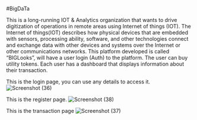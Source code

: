 


#BigDaTa

This is a long-running IOT & Analytics organization that wants to drive digitization of operations in remote areas using Internet of things (IOT).
The Internet of things(IOT) describes how physical devices that are embedded with sensors,
processing ability, software, and other technologies connect and exchange data with other devices and systems over the Internet or other communications networks.
This platform developed is called “BIGLooks”, will have a user login (Auth) to the platform. 
The user can buy utility tokens. Each user has a dashboard that displays information about their transaction.

This is the login page, you can use any details to access it.
![Screenshot (36)](https://user-images.githubusercontent.com/78241201/208806068-202940e0-1e2a-46ea-b5f0-d1e818f2fb9e.png)

This is the register page.
![Screenshot (38)](https://user-images.githubusercontent.com/78241201/208806076-f27e70e2-7e58-4aa4-a94c-d81d65e4309d.png)

This is the transaction page
![Screenshot (37)](https://user-images.githubusercontent.com/78241201/208806074-bba77c50-3a2b-43e9-87ba-942469e3b547.png)
